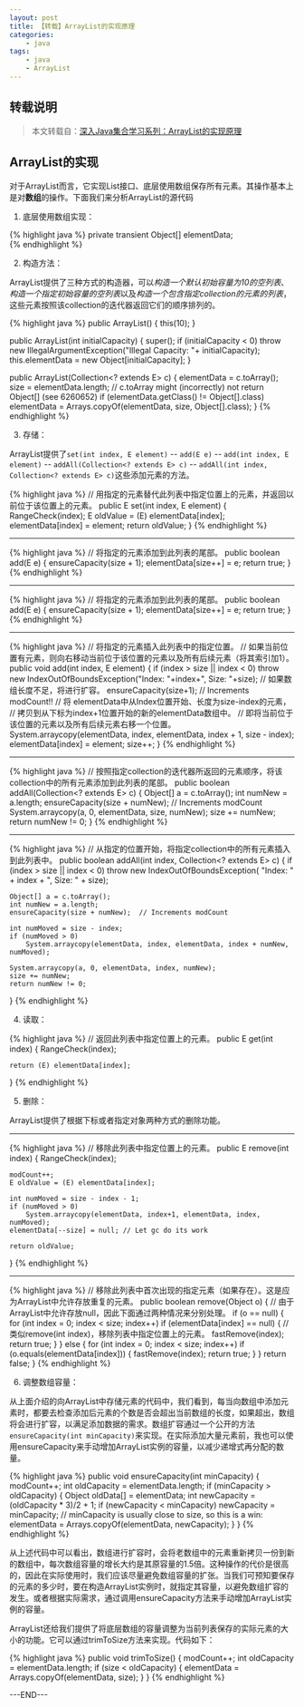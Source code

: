 ```yaml
---
layout: post
title: 【转载】ArrayList的实现原理
categories:
    - java
tags:
    - java
    - ArrayList
---
```


## 转载说明

>本文转载自：[深入Java集合学习系列：ArrayList的实现原理](http://zhangshixi.iteye.com/blog/674856)

## ArrayList的实现

对于ArrayList而言，它实现List接口、底层使用数组保存所有元素。其操作基本上是对**数组**的操作。下面我们来分析ArrayList的源代码

1. 底层使用数组实现：

{% highlight java %}
private transient Object[] elementData;  
{% endhighlight %}

2. 构造方法： 

ArrayList提供了三种方式的构造器，可以*构造一个默认初始容量为10的空列表*、*构造一个指定初始容量的空列表*以及*构造一个包含指定collection的元素的列表*，这些元素按照该collection的迭代器返回它们的顺序排列的。

{% highlight java %}
public ArrayList() {
    this(10);
}

public ArrayList(int initialCapacity) {
    super();
    if (initialCapacity < 0)
        throw new IllegalArgumentException("Illegal Capacity: "+ initialCapacity);
    this.elementData = new Object[initialCapacity];
}

public ArrayList(Collection<? extends E> c) {
    elementData = c.toArray();
    size = elementData.length;
    // c.toArray might (incorrectly) not return Object[] (see 6260652)
    if (elementData.getClass() != Object[].class)
        elementData = Arrays.copyOf(elementData, size, Object[].class);
}
{% endhighlight %}

3. 存储： 
 
ArrayList提供了`set(int index, E element)` -- `add(E e)` -- `add(int index, E element)` -- `addAll(Collection<? extends E> c)` -- `addAll(int index, Collection<? extends E> c)`这些添加元素的方法。

{% highlight java %}
// 用指定的元素替代此列表中指定位置上的元素，并返回以前位于该位置上的元素。
public E set(int index, E element) {
    RangeCheck(index);
    E oldValue = (E) elementData[index];
    elementData[index] = element;
    return oldValue;
} 
{% endhighlight %}

-----------------------------------
{% highlight java %}
// 将指定的元素添加到此列表的尾部。
public boolean add(E e) {
    ensureCapacity(size + 1); 
    elementData[size++] = e;
    return true;
}
{% endhighlight %}

-----------------------------------
{% highlight java %}
// 将指定的元素添加到此列表的尾部。
public boolean add(E e) {
    ensureCapacity(size + 1); 
    elementData[size++] = e;
    return true;
}
{% endhighlight %}

-----------------------------------
{% highlight java %}
// 将指定的元素插入此列表中的指定位置。
// 如果当前位置有元素，则向右移动当前位于该位置的元素以及所有后续元素（将其索引加1）。
public void add(int index, E element) {
    if (index > size || index < 0)
        throw new IndexOutOfBoundsException("Index: "+index+", Size: "+size);
    // 如果数组长度不足，将进行扩容。
    ensureCapacity(size+1);  // Increments modCount!!
    // 将 elementData中从Index位置开始、长度为size-index的元素，
    // 拷贝到从下标为index+1位置开始的新的elementData数组中。
    // 即将当前位于该位置的元素以及所有后续元素右移一个位置。
    System.arraycopy(elementData, index, elementData, index + 1, size - index);
    elementData[index] = element;
    size++;
}
{% endhighlight %}

-----------------------------------
{% highlight java %}
// 按照指定collection的迭代器所返回的元素顺序，将该collection中的所有元素添加到此列表的尾部。
public boolean addAll(Collection<? extends E> c) {
    Object[] a = c.toArray();
    int numNew = a.length;
    ensureCapacity(size + numNew);  // Increments modCount
    System.arraycopy(a, 0, elementData, size, numNew);
    size += numNew;
    return numNew != 0;
}
{% endhighlight %}

-----------------------------------
{% highlight java %}
// 从指定的位置开始，将指定collection中的所有元素插入到此列表中。
public boolean addAll(int index, Collection<? extends E> c) {
    if (index > size || index < 0)
        throw new IndexOutOfBoundsException(
            "Index: " + index + ", Size: " + size);

    Object[] a = c.toArray();
    int numNew = a.length;
    ensureCapacity(size + numNew);  // Increments modCount

    int numMoved = size - index;
    if (numMoved > 0)
        System.arraycopy(elementData, index, elementData, index + numNew, numMoved);

    System.arraycopy(a, 0, elementData, index, numNew);
    size += numNew;
    return numNew != 0;
}
{% endhighlight %}

4. 读取：

{% highlight java %}
// 返回此列表中指定位置上的元素。
public E get(int index) {
    RangeCheck(index);

    return (E) elementData[index];
}
{% endhighlight %}

5. 删除：

ArrayList提供了根据下标或者指定对象两种方式的删除功能。

-----------------------------------
{% highlight java %}
// 移除此列表中指定位置上的元素。
public E remove(int index) {
    RangeCheck(index);

    modCount++;
    E oldValue = (E) elementData[index];

    int numMoved = size - index - 1;
    if (numMoved > 0)
        System.arraycopy(elementData, index+1, elementData, index, numMoved);
    elementData[--size] = null; // Let gc do its work

    return oldValue;
}
{% endhighlight %}

-----------------------------------
{% highlight java %}
// 移除此列表中首次出现的指定元素（如果存在）。这是应为ArrayList中允许存放重复的元素。
public boolean remove(Object o) {
    // 由于ArrayList中允许存放null，因此下面通过两种情况来分别处理。
    if (o == null) {
        for (int index = 0; index < size; index++)
            if (elementData[index] == null) {
                // 类似remove(int index)，移除列表中指定位置上的元素。
                fastRemove(index);
                return true;
            }
    } else {
    	for (int index = 0; index < size; index++)
        	if (o.equals(elementData[index])) {
            	fastRemove(index);
            	return true;
        	}
    	}
    	return false;
}
{% endhighlight %}

6. 调整数组容量： 

从上面介绍的向ArrayList中存储元素的代码中，我们看到，每当向数组中添加元素时，都要去检查添加后元素的个数是否会超出当前数组的长度，如果超出，数组将会进行扩容，以满足添加数据的需求。数组扩容通过一个公开的方法`ensureCapacity(int minCapacity)`来实现。在实际添加大量元素前，我也可以使用ensureCapacity来手动增加ArrayList实例的容量，以减少递增式再分配的数量。

{% highlight java %}
public void ensureCapacity(int minCapacity) {
    modCount++;
    int oldCapacity = elementData.length;
    if (minCapacity > oldCapacity) {
        Object oldData[] = elementData;
        int newCapacity = (oldCapacity * 3)/2 + 1;
            if (newCapacity < minCapacity)
                newCapacity = minCapacity;
      // minCapacity is usually close to size, so this is a win:
      elementData = Arrays.copyOf(elementData, newCapacity);
    }
}
{% endhighlight %}

从上述代码中可以看出，数组进行扩容时，会将老数组中的元素重新拷贝一份到新的数组中，每次数组容量的增长大约是其原容量的1.5倍。这种操作的代价是很高的，因此在实际使用时，我们应该尽量避免数组容量的扩张。当我们可预知要保存的元素的多少时，要在构造ArrayList实例时，就指定其容量，以避免数组扩容的发生。或者根据实际需求，通过调用ensureCapacity方法来手动增加ArrayList实例的容量。

ArrayList还给我们提供了将底层数组的容量调整为当前列表保存的实际元素的大小的功能。它可以通过trimToSize方法来实现。代码如下：

{% highlight java %}
public void trimToSize() {
    modCount++;
    int oldCapacity = elementData.length;
    if (size < oldCapacity) {
        elementData = Arrays.copyOf(elementData, size);
    }
}
{% endhighlight %}

---END---
